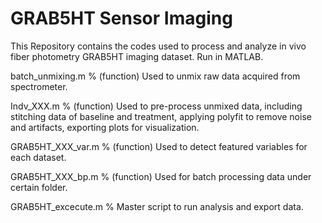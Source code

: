 # GRAB5HT Sensor Imaging
This Repository contains the codes used to process and analyze in vivo fiber photometry GRAB5HT imaging dataset. Run in MATLAB.  

batch_unmixing.m	% (function) Used to unmix raw data acquired from spectrometer. 

Indv_XXX.m	% (function) Used to pre-process unmixed data, including stitching data of baseline and treatment, applying polyfit to remove noise and artifacts, exporting plots for visualization.  	

GRAB5HT_XXX_var.m % (function) Used to detect featured variables for each dataset.

GRAB5HT_XXX_bp.m % (function) Used for batch processing data under certain folder.

GRAB5HT_excecute.m % Master script to run analysis and export data. 

